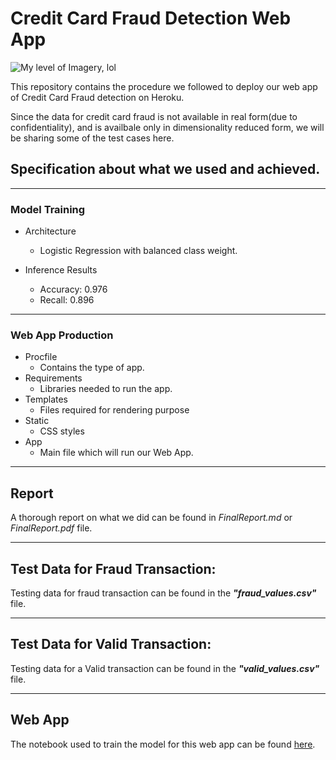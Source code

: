 # Credit Card Fraud Detection Web App
![My level of Imagery, lol](https://external-content.duckduckgo.com/iu/?u=https%3A%2F%2Fai-journey.com%2Fwp-content%2Fuploads%2F2019%2F06%2Ffraud-EMV-chip-credit-card.jpg&f=1&nofb=1)


This repository contains the procedure we followed to deploy our web app of Credit Card Fraud detection on Heroku.

Since the data for credit card fraud is not available in real form(due to confidentiality), and is availbale only in dimensionality reduced form, we will be sharing some of the test cases here.

## Specification about what we used and achieved.

***************

### Model Training

- Architecture
    - Logistic Regression with balanced class weight.

- Inference Results
    - Accuracy: 0.976
    - Recall: 0.896

***************

### Web App Production

- Procfile
    - Contains the type of app.
- Requirements
    - Libraries needed to run the app.
- Templates
    - Files required for rendering purpose
- Static
    - CSS styles
- App
    - Main file which will run our Web App.

***************

## Report

A thorough report on what we did can be found in *_FinalReport.md_* or *_FinalReport.pdf_* file.

****

## Test Data for Fraud Transaction:

Testing data for fraud transaction can be found in the ***"fraud_values.csv"*** file. 

***************

## Test Data for Valid Transaction:

Testing data for a Valid transaction can be found in the ***"valid_values.csv"*** file.

***************
## Web App
The notebook used to train the model for this web app can be found [here](https://www.kaggle.com/hungrywolf/different-methods).